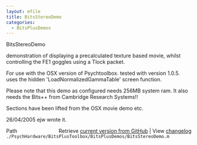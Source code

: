 ```yaml
---
layout: mfile
title: BitsStereoDemo
categories:
  - BitsPlusDemos
---
```


BitsStereoDemo

demonstration of displaying a precalculated texture based movie, whilst
controlling the FE1 goggles using a Tlock packet.

For use with the OSX version of Psychtoolbox.
tested with version 1.0.5.
uses the hidden 'LoadNormalizedGammaTable' screen function.

Please note that this demo as configured needs 256MB system ram.
It also needs the Bits\+\+ from Cambridge Research Systems\!\!

Sections have been lifted from the OSX movie demo etc.

26/04/2005    ejw     wrote it.


<div class="code_header" style="text-align:right;">
  <span style="float:left;">Path&nbsp;&nbsp;</span> <span class="counter">Retrieve <a href=
  "https://raw.github.com/Psychtoolbox-3/Psychtoolbox-3/beta/./PsychHardware/BitsPlusToolbox/BitsPlusDemos/BitsStereoDemo.m">current version from GitHub</a> | View <a href=
  "https://github.com/Psychtoolbox-3/Psychtoolbox-3/commits/beta/./PsychHardware/BitsPlusToolbox/BitsPlusDemos/BitsStereoDemo.m">changelog</a></span>
</div>
<div class="code">
  <code>./PsychHardware/BitsPlusToolbox/BitsPlusDemos/BitsStereoDemo.m</code>
</div>
